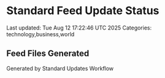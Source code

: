 # Standard Feed Update Status
Last updated: Tue Aug 12 17:22:46 UTC 2025
Categories: technology,business,world

## Feed Files Generated

Generated by Standard Updates Workflow
